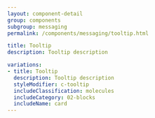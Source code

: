 ```yaml
---
layout: component-detail
group: components
subgroup: messaging
permalink: /components/messaging/tooltip.html

title: Tooltip
description: Tooltip description

variations:
- title: Tooltip
  description: Tooltip description
  styleModifier: c-tooltip
  includeClassification: molecules
  includeCategory: 02-blocks
  includeName: card
---
```

